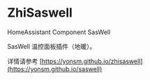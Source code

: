 # ZhiSaswell
HomeAssistant Component SasWell

SasWell 温控面板插件（地暖）。

详情请参考 [https://yonsm.github.io/zhisaswell](https://yonsm.github.io/saswell)